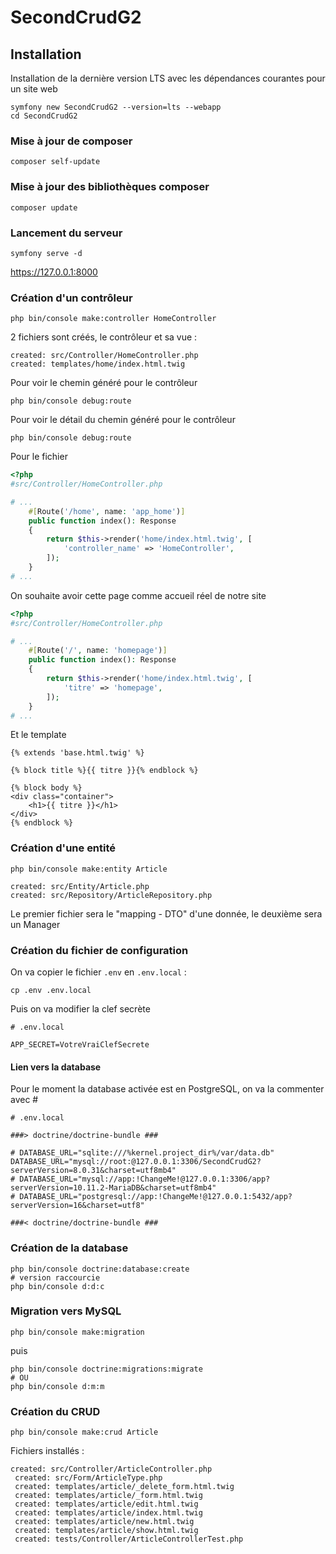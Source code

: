 # SecondCrudG2

## Installation 

Installation de la dernière version LTS avec les dépendances courantes pour un site web

    symfony new SecondCrudG2 --version=lts --webapp
    cd SecondCrudG2

### Mise à jour de composer

    composer self-update

### Mise à jour des bibliothèques composer

    composer update

### Lancement du serveur

    symfony serve -d

https://127.0.0.1:8000

### Création d'un contrôleur

    php bin/console make:controller HomeController

2 fichiers sont créés, le contrôleur et sa vue :

    created: src/Controller/HomeController.php
    created: templates/home/index.html.twig

Pour voir le chemin généré pour le contrôleur

    php bin/console debug:route

Pour voir le détail du chemin généré pour le contrôleur

    php bin/console debug:route

Pour le fichier

```php
<?php
#src/Controller/HomeController.php

# ...
    #[Route('/home', name: 'app_home')]
    public function index(): Response
    {
        return $this->render('home/index.html.twig', [
            'controller_name' => 'HomeController',
        ]);
    }
# ...
```

On souhaite avoir cette page comme accueil réel de notre site

```php
<?php
#src/Controller/HomeController.php

# ...
    #[Route('/', name: 'homepage')]
    public function index(): Response
    {
        return $this->render('home/index.html.twig', [
            'titre' => 'homepage',
        ]);
    }
# ...
```

Et le template

```twig
{% extends 'base.html.twig' %}

{% block title %}{{ titre }}{% endblock %}

{% block body %}
<div class="container">
    <h1>{{ titre }}</h1>
</div>
{% endblock %}

```

### Création d'une entité

    php bin/console make:entity Article

    created: src/Entity/Article.php
    created: src/Repository/ArticleRepository.php

Le premier fichier sera le "mapping - DTO" d'une donnée, le deuxième sera un Manager

### Création du fichier de configuration

On va copier le fichier `.env` en `.env.local` :

    cp .env .env.local

Puis on va modifier la clef secrète

```env
# .env.local

APP_SECRET=VotreVraiClefSecrete
```

#### Lien vers la database


Pour le moment la database activée est en PostgreSQL, on va la commenter avec #

```env
# .env.local

###> doctrine/doctrine-bundle ###

# DATABASE_URL="sqlite:///%kernel.project_dir%/var/data.db"
DATABASE_URL="mysql://root:@127.0.0.1:3306/SecondCrudG2?serverVersion=8.0.31&charset=utf8mb4"
# DATABASE_URL="mysql://app:!ChangeMe!@127.0.0.1:3306/app?serverVersion=10.11.2-MariaDB&charset=utf8mb4"
# DATABASE_URL="postgresql://app:!ChangeMe!@127.0.0.1:5432/app?serverVersion=16&charset=utf8"

###< doctrine/doctrine-bundle ###
```



### Création de la database

    php bin/console doctrine:database:create
    # version raccourcie
    php bin/console d:d:c

### Migration vers MySQL

    php bin/console make:migration

puis

    php bin/console doctrine:migrations:migrate
    # OU
    php bin/console d:m:m

### Création du CRUD

    php bin/console make:crud Article

Fichiers installés :
```
created: src/Controller/ArticleController.php
 created: src/Form/ArticleType.php
 created: templates/article/_delete_form.html.twig
 created: templates/article/_form.html.twig
 created: templates/article/edit.html.twig
 created: templates/article/index.html.twig
 created: templates/article/new.html.twig
 created: templates/article/show.html.twig
 created: tests/Controller/ArticleControllerTest.php
```
